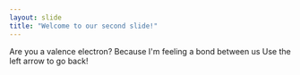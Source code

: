 ```yaml
---
layout: slide
title: "Welcome to our second slide!"
---
```

Are you a valence electron? Because I'm feeling a bond between us
Use the left arrow to go back!
